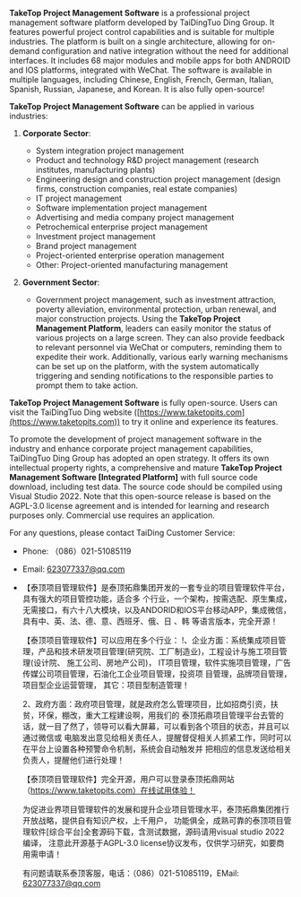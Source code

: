 **TakeTop Project Management Software** is a professional project management software platform developed by TaiDingTuo Ding Group. It features powerful project control capabilities and is suitable for multiple industries. The platform is built on a single architecture, allowing for on-demand configuration and native integration without the need for additional interfaces. It includes 68 major modules and mobile apps for both ANDROID and IOS platforms, integrated with WeChat. The software is available in multiple languages, including Chinese, English, French, German, Italian, Spanish, Russian, Japanese, and Korean. It is also fully open-source!

**TakeTop Project Management Software** can be applied in various industries:

1. **Corporate Sector**:
   - System integration project management
   - Product and technology R&D project management (research institutes, manufacturing plants)
   - Engineering design and construction project management (design firms, construction companies, real estate companies)
   - IT project management
   - Software implementation project management
   - Advertising and media company project management
   - Petrochemical enterprise project management
   - Investment project management
   - Brand project management
   - Project-oriented enterprise operation management
   - Other: Project-oriented manufacturing management

2. **Government Sector**:
   - Government project management, such as investment attraction, poverty alleviation, environmental protection, urban renewal, and major construction projects. Using the **TakeTop Project Management Platform**, leaders can easily monitor the status of various projects on a large screen. They can also provide feedback to relevant personnel via WeChat or computers, reminding them to expedite their work. Additionally, various early warning mechanisms can be set up on the platform, with the system automatically triggering and sending notifications to the responsible parties to prompt them to take action.

**TakeTop Project Management Software** is fully open-source. Users can visit the TaiDingTuo Ding website ([https://www.taketopits.com](https://www.taketopits.com)) to try it online and experience its features.

To promote the development of project management software in the industry and enhance corporate project management capabilities, TaiDingTuo Ding Group has adopted an open strategy. It offers its own intellectual property rights, a comprehensive and mature **TakeTop Project Management Software [Integrated Platform]** with full source code download, including test data. The source code should be compiled using Visual Studio 2022. Note that this open-source release is based on the AGPL-3.0 license agreement and is intended for learning and research purposes only. Commercial use requires an application.

For any questions, please contact TaiDing Customer Service:
- Phone: （086）021-51085119
- Email: 623077337@qq.com

-  【泰顶项目管理软件】是泰顶拓鼎集团开发的一套专业的项目管理软件平台，具有强大的项目管控功能，适合多
    个行业，一个架构，按需选配、原生集成，无需接口，有六十八大模块，以及ANDORID和IOS平台移动APP，集成微信，
    具有中、英、法、德、意、西班牙、俄、日 、韩 等语言版本，完全开源！
    
    【泰顶项目管理软件】可以应用在多个行业：
    !、企业方面：系统集成项目管理，产品和技术研发项目管理(研究院、工厂制造业)，工程设计与施工项目管理(设计院、
    施工公司、房地产公司)， IT项目管理，软件实施项目管理，广告传媒公司项目管理，石油化工企业项目管理，投资项
    目管理，品牌项目管理，项目型企业运营管理， 其它：项目型制造管理！
    
    2、政府方面：政府项目管理，就是政府怎么管理项目，比如招商引资，扶贫，环保，棚改，重大工程建设啊，用我们的
    泰顶拓鼎项目管理平台去管的话，就一目了然了，领导可以看大屏幕，可以看到各个项目的状态，并且可以通过微信或
    电脑发出意见给相关责任人，提醒督促相关人抓紧工作，同时可以在平台上设置各种预警命令机制，系统会自动触发并
    把相应的信息发送给相关负责人，提醒他们进行处理！
    
    【泰顶项目管理软件】完全开源，用户可以登录泰顶拓鼎网站（https://www.taketopits.com）在线试用体验！   

    为促进业界项目管理软件的发展和提升企业项目管理水平，泰顶拓鼎集团推行开放战略，提供自有知识产权，上千用户，
    功能俱全，成熟可靠的泰顶项目管理软件[综合平台]全套源码下载，含测试数据，源码请用visual studio 2022编译，
    注意此开源基于AGPL-3.0 license协议发布，仅供学习研究，如要商用需申请！

    有问题请联系泰顶客服，电话：（086）021-51085119，EMail: 623077337@qq.com
    
